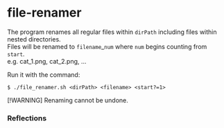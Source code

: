 # file-renamer
The program renames all regular files within `dirPath` including files within nested directories. <br> Files will be renamed to `filename`_`num` where `num` begins counting from `start`. <br> e.g. cat_1.png, cat_2.png, ...

Run it with the command:

    $ ./file_renamer.sh <dirPath> <filename> <start?=1>

[!WARNING]
Renaming cannot be undone.

### Reflections